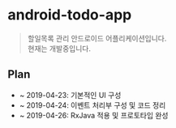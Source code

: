 # android-todo-app

> 할일목록 관리 안드로이드 어플리케이션입니다.
> <br> 현재는 개발중입니다.

## Plan

- ~ 2019-04-23: 기본적인 UI 구성
- ~ 2019-04-24: 이벤트 처리부 구성 및 코드 정리
- ~ 2019-04-26: RxJava 적용 및 프로토타입 완성
